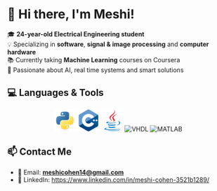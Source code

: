 # 👋 Hi there, I'm Meshi!

🎓 **24-year-old Electrical Engineering student**  
💡 Specializing in **software**, **signal & image processing** and **computer hardware**  
📚 Currently taking **Machine Learning** courses on Coursera  
🚀 Passionate about AI, real time systems and smart solutions




## 💻 Languages & Tools

<p align="center">
  <!-- Python -->
  <img src="https://raw.githubusercontent.com/devicons/devicon/master/icons/python/python-original.svg" alt="Python" width="50" height="50"/>
  <!-- C++ -->
  <img src="https://raw.githubusercontent.com/devicons/devicon/master/icons/cplusplus/cplusplus-original.svg" alt="C++" width="50" height="50"/>
  <!-- Java -->
  <img src="https://raw.githubusercontent.com/devicons/devicon/master/icons/java/java-original.svg" alt="Java" width="50" height="50"/>
  <!-- FPGA / Hardware -->
 <img src="https://raw.githubusercontent.com/[Meshi-cohen/meshi-cohen/main/vhdl.png](https://fpgainsights.com/wp-content/uploads/2024/01/Thumbnail-3.png.webp)" alt="VHDL" width="60" height="60"/>
  <!-- MATLAB -->
  <img src="https://upload.wikimedia.org/wikipedia/commons/2/21/Matlab_Logo.png" alt="MATLAB" width="50" height="50"/>
</p>





## 📫 Contact Me
- 📧 Email: **meshicohen14@gmail.com**  
- 💼 LinkedIn: https://www.linkedin.com/in/meshi-cohen-3521b1289/ 
